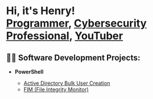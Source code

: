 <h1>Hi, it's Henry! <br/><a href="https://github.com/thethirdbirthday">Programmer</a>, <a href="https://www.linkedin.com/in/joshmadakor/">Cybersecurity Professional</a>, <a href="https://www.youtube.com/c/joshmadakor">YouTuber</a></h1>

<h2>👨‍💻 Software Development Projects:</h2>


- <b>PowerShell</b>

  - [Active Directory Bulk User Creation]()
  - [FIM (File Integrity Monitor)](https://github.com/joshmadakor1/PowerShell-Integrity-FIM)
